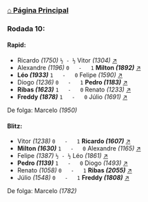 ### [⌂ Página Principal](https://grupo-de-xadrez.github.io/)

### Rodada 10:

#### Rapid:

* Ricardo *(1750)* `½ - ½` Vitor *(1304)* [↗](https://www.lichess.org/DzW6bbNE) 
* Alexandre *(1196)* `0   -   1` **Milton *(1892)*** [↗](https://www.lichess.org/rFpRNKGI) 
* **Léo *(1933)*** `1   -   0` Felipe *(1590)* [↗](https://www.lichess.org/0hAMPnId) 
* Diogo *(1236)* `0   -   1` **Pedro *(1183)*** [↗](https://www.lichess.org/xh3yb5Ix) 
* **Ribas *(1623)*** `1   -   0` Renato *(1233)* [↗](https://www.lichess.org/CNBZdTeY) 
* **Freddy *(1878)*** `1   -   0` Júlio *(1691)* [↗](https://www.lichess.org/huR1ONU0) 

De folga: Marcelo *(1950)*

#### Blitz:

* Vitor *(1238)* `0   -   1` **Ricardo *(1607)*** [↗](https://www.lichess.org/sMrIcVds) 
* **Milton *(1630)*** `1   -   0` Alexandre *(1165)* [↗](https://www.lichess.org/vZnMORke) 
* Felipe *(1387)* `½ - ½` Léo *(1861)* [↗](https://www.lichess.org/K5Vz3kms) 
* **Pedro *(1139)*** `1   -   0` Diogo *(1493)* [↗](https://www.lichess.org/lwaXzUH9) 
* Renato *(1058)* `0   -   1` **Ribas *(2055)*** [↗](https://www.lichess.org/czwrbtoa) 
* Júlio *(1548)* `0   -   1` **Freddy *(1808)*** [↗](https://www.lichess.org/i8nZDdQV) 

De folga: Marcelo *(1782)*

